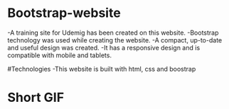# Bootstrap-website
-A training site for Udemig has been created on this website.
-Bootstrap technology was used while creating the website.
-A compact, up-to-date and useful design was created.
-It has a responsive design and is compatible with mobile and tablets.

 #Technologies
 -This website is built with html, css and boostrap
 
 # Short GIF
  
